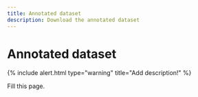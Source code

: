 ```yaml
---
title: Annotated dataset
description: Download the annotated dataset
---
```


# Annotated dataset

{% include alert.html type="warning" title="Add description!" %}

Fill this page.